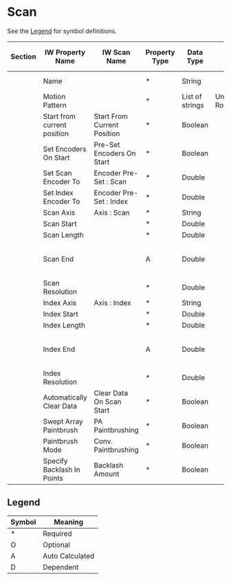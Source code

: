 # Scan
See the [Legend](#legend) for symbol definitions.

| Section | IW Property Name            | IW Scan Name                | Property Type | Data Type       | Options                                    | Units | Other Unit Options | Example          | Comments                                   |
|---------|-----------------------------|-----------------------------|---------------|-----------------|--------------------------------------------|-------|--------------------|------------------|--------------------------------------------|
|         | Name                        |                             | *             | String          |                                            |       |                    | 2 Axis Recording |                                            |
|         | Motion Pattern              |                             | *             | List of strings | Unknown,Raster,Continuous Rotation,Helical |       |                    |                  |                                            |
|         | Start from current position | Start From Current Position | *             | Boolean         |                                            |       |                    |                  |                                            |
|         | Set Encoders On Start       | Pre-Set Encoders On Start   | *             | Boolean         |                                            |       |                    |                  |                                            |
|         | Set Scan Encoder To         | Encoder Pre-Set : Scan      | *             | Double          |                                            |       |                    |                  |                                            |
|         | Set Index Encoder To        | Encoder Pre-Set : Index     | *             | Double          |                                            |       |                    |                  |                                            |
|         | Scan Axis                   | Axis : Scan                 | *             | String          |                                            |       |                    | X                |                                            |
|         | Scan Start                  |                             | *             | Double          |                                            |       |                    |                  |                                            |
|         | Scan Length                 |                             | *             | Double          |                                            |       |                    |                  |                                            |
|         | Scan End                    |                             | A             | Double          |                                            |       |                    |                  | End Autocalculated based on Start & Length |
|         | Scan Resolution             |                             | *             | Double          |                                            |       |                    |                  |                                            |
|         | Index Axis                  | Axis : Index                | *             | String          |                                            |       |                    | Y                |                                            |
|         | Index Start                 |                             | *             | Double          |                                            |       |                    |                  |                                            |
|         | Index Length                |                             | *             | Double          |                                            |       |                    |                  |                                            |
|         | Index End                   |                             | A             | Double          |                                            |       |                    |                  | End Autocalculated based on Start & Length |
|         | Index Resolution            |                             | *             | Double          |                                            |       |                    |                  |                                            |
|         | Automatically Clear Data    | Clear Data On Scan Start    | *             | Boolean         |                                            |       |                    |                  |                                            |
|         | Swept Array Paintbrush      | PA Paintbrushing            | *             | Boolean         |                                            |       |                    |                  |                                            |
|         | Paintbrush Mode             | Conv. Paintbrushing         | *             | Boolean         |                                            |       |                    |                  |                                            |
|         | Specify Backlash In Points  | Backlash Amount             | *             | Boolean         |

## Legend

| Symbol | Meaning         |
|--------|------------------|
| *      | Required         |
| O      | Optional         |
| A      | Auto Calculated  |
| D      | Dependent        |